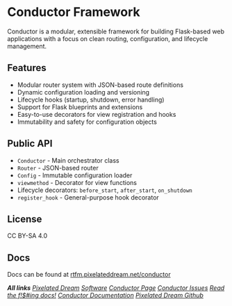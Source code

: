 # Conductor Framework

Conductor is a modular, extensible framework for building Flask-based web applications with a focus on clean routing, configuration, and lifecycle management.

## Features

- Modular router system with JSON-based route definitions
- Dynamic configuration loading and versioning
- Lifecycle hooks (startup, shutdown, error handling)
- Support for Flask blueprints and extensions
- Easy-to-use decorators for view registration and hooks
- Immutability and safety for configuration objects

## Public API

- `Conductor` - Main orchestrator class
- `Router` - JSON-based router
- `Config` - Immutable configuration loader
- `viewmethod` - Decorator for view functions
- Lifecycle decorators: `before_start`, `after_start`, `on_shutdown`
- `register_hook` - General-purpose hook decorator

## License

CC BY-SA 4.0

## Docs

Docs can be found at [rtfm.pixelateddream.net/conductor](https://rtfm.pixelateddream.net/conductor)

***All links***
*[Pixelated Dream](https://pixelateddream.net/home)*
*[Software](https://pixelateddream.net/software)*
*[Conductor Page](https://pixelateddream.net/software/conductor)*
*[Conductor Issues](https://pixelateddream.net/software/conductor/issues)*
*[Read the f!$#ing docs!](https://rtfm.pixelateddream.net/)*
*[Conductor Documentation](https://rtfm.pixelateddream.net/conductor)*
*[Pixelated Dream Github](https://github.com/pixelateddream)*
